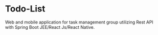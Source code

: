 # Todo-List
Web and mobile application for task management group utilizing Rest API with Spring Boot JEE/React Js/React Native.
